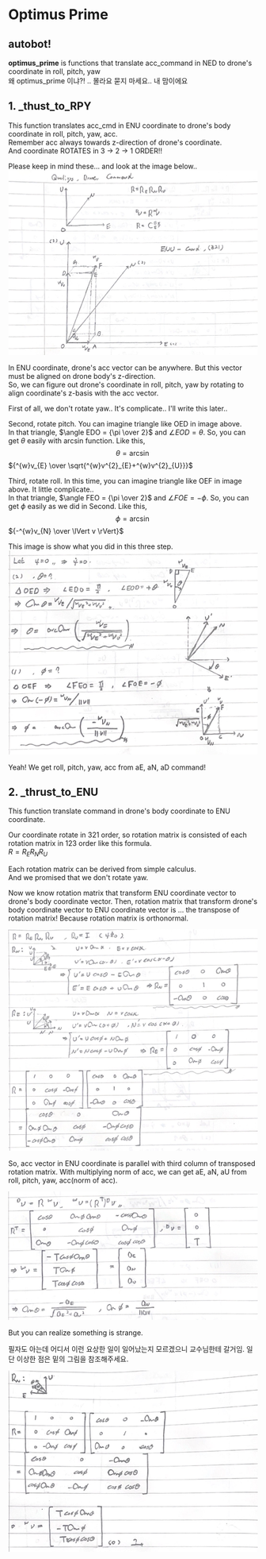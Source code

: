 # Optimus Prime

## autobot!

__optimus_prime__ is functions that translate acc_command in NED to drone's coordinate in roll, pitch, yaw<br>
왜 optimus_prime 이냐?! .. 몰라요 묻지 마세요.. 내 맘이에요

## 1. _thust_to_RPY
This function translates acc_cmd in ENU coordinate to drone's body coordinate in roll, pitch, yaw, acc.<br>
Remember acc always towards z-direction of drone's coordinate.<br>
And coordinate ROTATES in 3 -> 2 -> 1 ORDER!!<br>

Please keep in mind these... and look at the image below..<br>
![optimus01](.././image/optimus01.png)

In ENU coordinate, drone's acc vector can be anywhere. But this vector must be aligned on drone body's z-direction.<br>
So, we can figure out drone's coordinate in roll, pitch, yaw by rotating to align coordinate's z-basis with the acc vector.<br>

First of all, we don't rotate yaw.. It's complicate.. I'll write this later..<br>

Second, rotate pitch. You can imagine triangle like OED in image above.<br>
In that triangle, $\angle EDO = {\pi \over 2}$ and $\angle EOD = \theta$. So, you can get $\theta$ easily with arcsin function. Like this,
$$
\theta =
\arcsin
$$
${^{w}v_{E} \over \sqrt{^{w}v^{2}_{E}+^{w}v^{2}_{U}}}$<br>

Third, rotate roll. In this time, you can imagine triangle like OEF in image above. It little complicate.. <br>
In that triangle, $\angle FEO = {\pi \over 2}$ and $\angle FOE = - \phi$. So, you can get $\phi$ easily as we did in Second. Like this,
$$\phi =
\arcsin$$
${-^{w}v_{N} \over \lVert v \rVert}$<br>

This image is show what you did in this three step.
![optimus02](.././image/optimus02.png)

Yeah! We get roll, pitch, yaw, acc from aE, aN, aD command!

## 2. _thrust_to_ENU
This function translate command in drone's body coordinate to ENU coordinate.<br>

Our coordinate rotate in 321 order, so rotation matrix is consisted of each rotation matrix in 123 order like this formula.<br>
$R = R_{E}R_{N}R_{U}$<br>

Each rotation matrix can be derived from simple calculus.<br>
And we promised that we don't rotate yaw.<br>

Now we know rotation matrix that transform ENU coordinate vector to drone's body coordinate vector. Then, rotation matrix that transform drone's body coordinate vector to ENU coordinate vector is ... the transpose of rotation matrix! Because rotation matrix is orthonormal.<br>

![optimus03](.././image/optimus03.png)

So, acc vector in ENU coordinate is parallel with third column of transposed rotation matrix. With multiplying norm of acc, we can get aE, aN, aU from roll, pitch, yaw, acc(norm of acc).<br>

![optimus04](.././image/optimus04.png)

But you can realize something is strange.

필자도 아는데 어디서 이런 요상한 일이 일어났는지 모르겠으니 교수님한테 갈거임. 일단 이상한 점은 밑의 그림을 참조해주세요.

![optimus04](.././image/optimus05.png)
